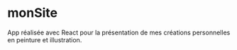 # monSite
App réalisée avec React pour la présentation de mes créations personnelles en peinture et illustration.
